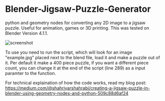 # Blender-Jigsaw-Puzzle-Generator
python and geometry nodes for converting any 2D image to a jigsaw puzzle. Useful for animation, games or 3D printing. This was tested on Blender Version 4.1.1.

![screenshot](documentation/puzzleMaker.gif)

To use you need to run the script, which will look for an image "example.jpg" placed next to the blend file, load it and make a puzzle out of it. 
Per default it make a 400 piece puzzle, if you want a different piece count, you can change it at the end of the script (line 289) as a input paramter to the function. 

For technical explaination of how the code works, read my blog post: https://medium.com/@shahriyarshahrabi/creating-a-jigsaw-puzzle-in-blender-using-geometry-nodes-and-python-509c88d6af24
